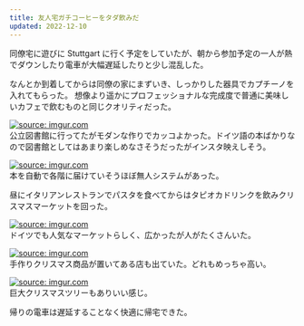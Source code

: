 ```yaml
---
title: 友人宅ガチコーヒーをタダ飲みだ
updated: 2022-12-10
---
```


同僚宅に遊びに Stuttgart に行く予定をしていたが、朝から参加予定の一人が熱でダウンしたり電車が大幅遅延したりと少し混乱した。

なんとか到着してからは同僚の家にまずいき、しっかりした器具でカプチーノを入れてもらった。
想像より遥かにプロフェッショナルな完成度で普通に美味しいカフェで飲むものと同じクオリティだった。

<a href="https://imgur.com/vbpIgF2"><img src="https://i.imgur.com/vbpIgF2.jpg" title="source: imgur.com" /></a>  
公立図書館に行ってたがモダンな作りでカッコよかった。ドイツ語の本ばかりなので図書館としてはあまり楽しめなさそうだったがインスタ映えしそう。

<a href="https://imgur.com/4MpiGm9"><img src="https://i.imgur.com/4MpiGm9.jpg" title="source: imgur.com" /></a>  
本を自動で各階に届けていそうほぼ無人システムがあった。

昼にイタリアンレストランでパスタを食べてからはタピオカドリンクを飲みクリスマスマーケットを回った。

<a href="https://imgur.com/nlbCwSp"><img src="https://i.imgur.com/nlbCwSp.jpg" title="source: imgur.com" /></a>  
ドイツでも人気なマーケットらしく、広かったが人がたくさんいた。

<a href="https://imgur.com/ALgfM3b"><img src="https://i.imgur.com/ALgfM3b.jpg" title="source: imgur.com" /></a>  
手作りクリスマス商品が置いてある店も出ていた。どれもめっちゃ高い。

<a href="https://imgur.com/as58U1c"><img src="https://i.imgur.com/as58U1c.jpg" title="source: imgur.com" /></a>  
巨大クリスマスツリーもありいい感じ。

帰りの電車は遅延することなく快適に帰宅できた。
